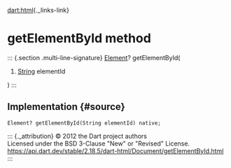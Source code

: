 [dart:html](../../dart-html/dart-html-library){._links-link}

getElementById method
=====================

::: {.section .multi-line-signature}
[Element](../element-class)? getElementById(

1.  [String](../../dart-core/string-class) elementId

)
:::

Implementation {#source}
--------------

``` {.language-dart data-language="dart"}
Element? getElementById(String elementId) native;
```

::: {._attribution}
© 2012 the Dart project authors\
Licensed under the BSD 3-Clause \"New\" or \"Revised\" License.\
<https://api.dart.dev/stable/2.18.5/dart-html/Document/getElementById.html>
:::

